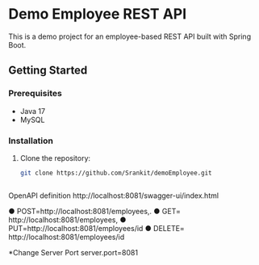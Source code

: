 # Demo Employee REST API

This is a demo project for an employee-based REST API built with Spring Boot.

## Getting Started

### Prerequisites

- Java 17
- MySQL

### Installation

1. Clone the repository:

   ```bash
   git clone https://github.com/Srankit/demoEmployee.git



OpenAPI definition
http://localhost:8081/swagger-ui/index.html


● POST=http://localhost:8081/employees,.
● GET= http://localhost:8081/employees,
● PUT=http://localhost:8081/employees/id
● DELETE= http://localhost:8081/employees/id

*Change Server Port
server.port=8081

